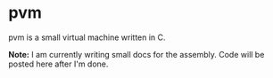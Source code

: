 pvm
===

pvm is a small virtual machine written in C.

**Note:** I am currently writing small docs for the assembly. Code will be posted here after I'm done.
